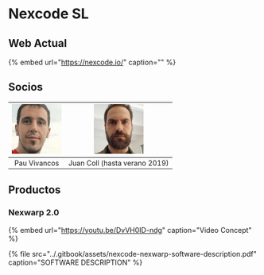 # Nexcode SL

## Web Actual

{% embed url="https://nexcode.io/" caption="" %}

## Socios

| ![](../.gitbook/assets/socios-pau-vivancos.jpg-100x100.jpg) | ![](../.gitbook/assets/socios-juan-coll-soler-2-.jpg-100x100.jpg) |
| :---: | :---: |
| Pau Vivancos | Juan Coll \(hasta verano 2019\) |

## Productos

### Nexwarp 2.0

{% embed url="https://youtu.be/DvVH0ID-ndg" caption="Video Concept" %}

{% file src="../.gitbook/assets/nexcode-nexwarp-software-description.pdf" caption="SOFTWARE DESCRIPTION" %}

